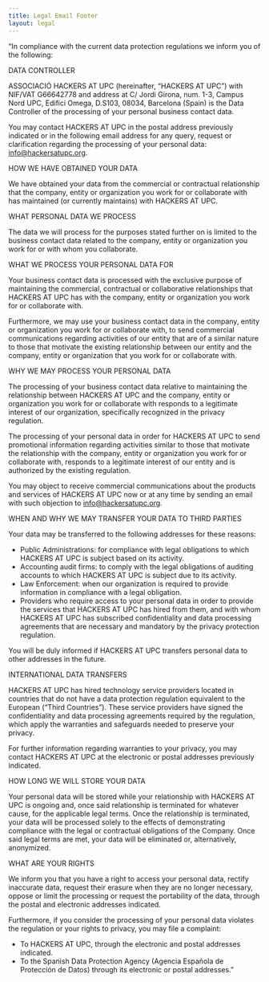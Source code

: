 ```yaml
---
title: Legal Email Footer
layout: legal
---
```


<div class="container">
“In compliance with the current data protection regulations we inform you of the following:
 
DATA CONTROLLER
 
ASSOCIACIÓ HACKERS AT UPC (hereinafter, “HACKERS AT UPC”) with NIF/VAT G66642778 and address at C/ Jordi Girona, num. 1-3, Campus Nord UPC, 
Edifici Omega, D.S103, 08034, Barcelona (Spain) is the Data Controller of the processing of your personal business contact data.
 
You may contact HACKERS AT UPC in the postal address previously indicated or in the following email address for any query, request or 
clarification regarding the processing of your personal data: info@hackersatupc.org. 
 
HOW WE HAVE OBTAINED YOUR DATA
 
We have obtained your data from the commercial or contractual relationship that the company, entity or organization you work for or 
collaborate with has maintained (or currently maintains) with HACKERS AT UPC.
 
WHAT PERSONAL DATA WE PROCESS
 
The data we will process for the purposes stated further on is limited to the business contact data related to the company, entity or 
organization you work for or with whom you collaborate.
 
WHAT WE PROCESS YOUR PERSONAL DATA FOR
 
Your business contact data is processed with the exclusive purpose of maintaining the commercial, contractual or collaborative relationships 
that HACKERS AT UPC has with the company, entity or organization you work for or collaborate with.
 
Furthermore, we may use your business contact data in the company, entity or organization you work for or collaborate with, to send commercial 
communications regarding activities of our entity that are of a similar nature to those that motivate the existing relationship between our 
entity and the company, entity or organization that you work for or collaborate with.
 
WHY WE MAY PROCESS YOUR PERSONAL DATA
 
The processing of your business contact data relative to maintaining the relationship between HACKERS AT UPC and the company, entity or 
organization you work for or collaborate with responds to a legitimate interest of our organization, specifically recognized in the privacy 
regulation.
 
The processing of your personal data in order for HACKERS AT UPC to send promotional information regarding activities similar to those that 
motivate the relationship with the company, entity or organization you work for or collaborate with, responds to a legitimate interest of our 
entity and is authorized by the existing regulation.
 
You may object to receive commercial communications about the products and services of HACKERS AT UPC now or at any time by sending an email 
with such objection to info@hackersatupc.org.
 
WHEN AND WHY WE MAY TRANSFER YOUR DATA TO THIRD PARTIES
 
Your data may be transferred to the following addresses for these reasons:
 
-	Public Administrations: for compliance with legal obligations to which HACKERS AT UPC is subject based on its activity.
-	Accounting audit firms: to comply with the legal obligations of auditing accounts to which HACKERS AT UPC is subject due to its 
activity.
-	Law Enforcement: when our organization is required to provide information in compliance with a legal obligation.
-	Providers who require access to your personal data in order to provide the services that HACKERS AT UPC has hired from them, and with 
whom HACKERS AT UPC has subscribed confidentiality and data processing agreements that are necessary and mandatory by the privacy protection 
regulation.
 
You will be duly informed if HACKERS AT UPC transfers personal data to other addresses in the future.
 
INTERNATIONAL DATA TRANSFERS
 
HACKERS AT UPC has hired technology service providers located in countries that do not have a data protection regulation equivalent to the 
European (“Third Countries”). These service providers have signed the confidentiality and data processing agreements required by the 
regulation, which apply the warranties and safeguards needed to preserve your privacy.
 
For further information regarding warranties to your privacy, you may contact HACKERS AT UPC at the electronic or postal addresses previously 
indicated.
 
HOW LONG WE WILL STORE YOUR DATA
 
Your personal data will be stored while your relationship with HACKERS AT UPC is ongoing and, once said relationship is terminated for 
whatever cause, for the applicable legal terms. Once the relationship is terminated, your data will be processed solely to the effects of 
demonstrating compliance with the legal or contractual obligations of the Company. Once said legal terms are met, your data will be eliminated 
or, alternatively, anonymized.
 
WHAT ARE YOUR RIGHTS
 
We inform you that you have a right to access your personal data, rectify inaccurate data, request their erasure when they are no longer 
necessary, oppose or limit the processing or request the portability of the data, through the postal and electronic addresses indicated.
 
Furthermore, if you consider the processing of your personal data violates the regulation or your rights to privacy, you may file a complaint:
-	To HACKERS AT UPC, through the electronic and postal addresses indicated.
-	To the Spanish Data Protection Agency (Agencia Española de Protección de Datos) through its electronic or postal addresses.”

</div>